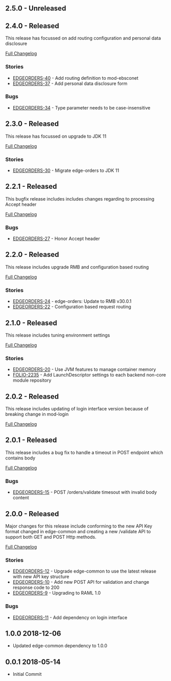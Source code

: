 ## 2.5.0 - Unreleased
## 2.4.0 - Released

This release has focussed on add routing configuration and personal data disclosure

[Full Changelog](https://github.com/folio-org/edge-orders/compare/v2.3.0...v2.4.0)

### Stories
* [EDGEORDERS-40](https://issues.folio.org/browse/EDGORDERS-40) - Add routing definition to mod-ebsconet
* [EDGEORDERS-37](https://issues.folio.org/browse/EDGORDERS-37) - Add personal data disclosure form

### Bugs
* [EDGEORDERS-34](https://issues.folio.org/browse/EDGORDERS-34) - Type parameter needs to be case-insensitive

## 2.3.0 - Released

This release has focussed on upgrade to JDK 11

[Full Changelog](https://github.com/folio-org/edge-orders/compare/v2.2.1...v2.3.0)

### Stories
* [EDGEORDERS-30](https://issues.folio.org/browse/EDGORDERS-30) - Migrate edge-orders to JDK 11

## 2.2.1 - Released

This bugfix release includes includes changes regarding to processing Accept header

[Full Changelog](https://github.com/folio-org/edge-orders/compare/v2.2.0...v2.2.1)

### Bugs
* [EDGEORDERS-27](https://issues.folio.org/browse/EDGORDERS-27) - Honor Accept header

## 2.2.0 - Released

This release includes upgrade RMB and configuration based routing

[Full Changelog](https://github.com/folio-org/edge-orders/compare/v2.1.0...v2.2.0)

### Stories
* [EDGEORDERS-24](https://issues.folio.org/browse/EDGORDERS-24) - edge-orders: Update to RMB v30.0.1
* [EDGEORDERS-22](https://issues.folio.org/browse/EDGORDERS-22) - Configuration based request routing

## 2.1.0 - Released

This release includes tuning environment settings

[Full Changelog](https://github.com/folio-org/edge-orders/compare/v2.0.2...v2.1.0)

### Stories
* [EDGEORDERS-20](https://issues.folio.org/browse/EDGORDERS-20) - Use JVM features to manage container memory
* [FOLIO-2235](https://issues.folio.org/browse/FOLIO-2235) - Add LaunchDescriptor settings to each backend non-core module repository

## 2.0.2 - Released

This release includes updating of login interface version because of breaking change in mod-login

[Full Changelog](https://github.com/folio-org/edge-orders/compare/v2.0.1...v2.0.2)

## 2.0.1 - Released

This release includes a bug fix to handle a timeout in POST endpoint which contains body

[Full Changelog](https://github.com/folio-org/edge-orders/compare/v2.0.0...v2.0.1)

### Bugs
* [EDGEORDERS-15](https://issues.folio.org/browse/EDGORDERS-15) - POST /orders/validate timesout with invalid body content

## 2.0.0 - Released

Major changes for this release include conforming to the new API Key format changed in edge-common and creating a new /validate API to support both GET and POST Http 
methods.

[Full Changelog](https://github.com/folio-org/edge-orders/compare/v1.0.0...v2.0.0)

### Stories
* [EDGEORDERS-12](https://issues.folio.org/browse/EDGORDERS-12) - Upgrade edge-common to use the latest release with new API key structure
* [EDGEORDERS-10](https://issues.folio.org/browse/EDGORDERS-10) - Add new POST API for validation and change response code to 200
* [EDGEORDERS-9](https://issues.folio.org/browse/EDGORDERS-9) - Upgrading to RAML 1.0

### Bugs
* [EDGEORDERS-11](https://issues.folio.org/browse/EDGORDERS-11) - Add dependency on login interface

## 1.0.0 2018-12-06
 * Updated edge-common dependency to 1.0.0

## 0.0.1 2018-05-14
 * Initial Commit
